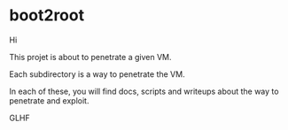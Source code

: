 # boot2root

Hi

This projet is about to penetrate a given VM.

Each subdirectory is a way to penetrate the VM.

In each of these, you will find docs, scripts and writeups about the way to penetrate and exploit.

GLHF
